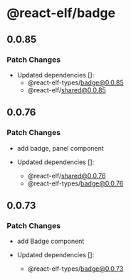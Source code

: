 # @react-elf/badge

## 0.0.85

### Patch Changes

- Updated dependencies []:
  - @react-elf-types/badge@0.0.85
  - @react-elf/shared@0.0.85

## 0.0.76

### Patch Changes

- add badge, panel component

- Updated dependencies []:
  - @react-elf/shared@0.0.76
  - @react-elf-types/badge@0.0.76

## 0.0.73

### Patch Changes

- add Badge component

- Updated dependencies []:
  - @react-elf-types/badge@0.0.73
